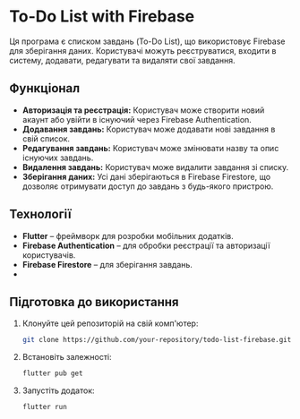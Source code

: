 # To-Do List with Firebase

Ця програма є списком завдань (To-Do List), що використовує Firebase для зберігання даних. Користувачі можуть реєструватися, входити в систему, додавати, редагувати та видаляти свої завдання.

## Функціонал

- **Авторизація та реєстрація:** Користувач може створити новий акаунт або увійти в існуючий через Firebase Authentication.
- **Додавання завдань:** Користувач може додавати нові завдання в свій список.
- **Редагування завдань:** Користувач може змінювати назву та опис існуючих завдань.
- **Видалення завдань:** Користувач може видалити завдання зі списку.
- **Зберігання даних:** Усі дані зберігаються в Firebase Firestore, що дозволяє отримувати доступ до завдань з будь-якого пристрою.

## Технології

- **Flutter** – фреймворк для розробки мобільних додатків.
- **Firebase Authentication** – для обробки реєстрації та авторизації користувачів.
- **Firebase Firestore** – для зберігання завдань.
- 
## Підготовка до використання

1. Клонуйте цей репозиторій на свій комп'ютер:
   ```bash
   git clone https://github.com/your-repository/todo-list-firebase.git

2. Встановіть залежності:

   ```bash
   flutter pub get

3. Запустіть додаток:

   ```bash
   flutter run